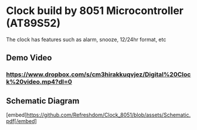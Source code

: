 # Clock build by 8051 Microcontroller (AT89S52)
The clock has features such as alarm, snooze, 12/24hr format, etc

## Demo Video
### https://www.dropbox.com/s/cm3hirakkuqvjez/Digital%20Clock%20video.mp4?dl=0

## Schematic Diagram
[embed]https://github.com/Refreshdom/Clock_8051/blob/assets/Schematic.pdf[/embed]

